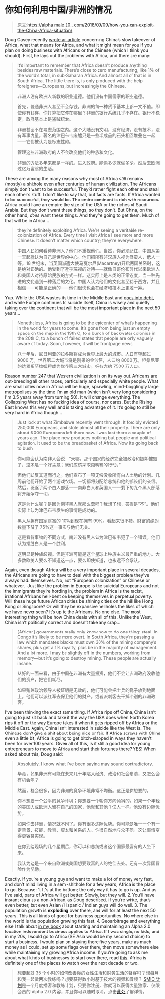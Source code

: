# 你如何利用中国/非洲的情况

> 原文:[https://alpha male 20 . com/2018/09/09/how-you-can-exploit-the-China-Africa-situation/](https://alphamale20.com/2018/09/09/how-you-can-exploit-the-china-africa-situation/)

Doug Casey recently [wrote an article](https://www.caseyresearch.com/doug-casey-on-chinas-exploitation-of-africa/) concerning China’s slow takeover of Africa, what that means for Africa, and what it might mean for you if you plan on doing business with Africans or the Chinese (which I think you should). First, he lays out the problems with Africa, and there are many:

> It’s important to remember that Africa doesn’t produce anything besides raw materials. There’s close to zero manufacturing, like 1% of the world’s total, in sub-Saharan Africa. And almost all of that is in South Africa. The little there is, is only produced with the help foreigners—Europeans, but increasingly the Chinese.
> 
> 非洲人没有欧洲人新教的职业道德。他们没有中国儒家的职业道德。
> 
> 首先，普通非洲人甚至不会存钱。非洲的每一种货币基本上都一文不值。即使你有钱存，你打算把它停在哪里？非洲的银行系统几乎不存在。银行不稳定，政府基本上是盗贼统治。
> 
> 非洲甚至不在考虑范围之内。这个大陆没有文明，没有经济，没有技术，没有军事力量。著名的津巴布韦废墟只是一些半成品的石头相互堆叠在一起——它们被认为是标志性的。
> 
> 管理这些非洲政府的人不会改变他们的种族和文化。
> 
> 非洲的方法多年来都是一样的。进入政府。能偷多少就偷多少。然后去欧洲过亿万富翁的生活。

These are among the many reasons why most of Africa *still* remains (mostly) a shithole even after centuries of human civilization. The Africans simply don’t want to be successful. They’d rather fight each other and steal each other’s stuff. I don’t like to say that, but facts are facts. If Africa wanted to be successful, they would be. The entire continent is rich with resources. Africa could have an empire the size of the USA or the riches of Saudi Arabia. But they don’t want these things, so they don’t.
But China, on the other hand, *does* want these things. And they’re going to get them. Much of that will be in Africa…

> they’re definitely exploiting Africa. We’re seeing a veritable re-colonization of Africa. Every time I visit Africa I see more and more Chinese. It doesn’t matter which country; they’re everywhere.
> 
> 中国人民如何看待非洲人？他们不重视他们。当然，你必须记住，中国从第一天起就认为自己是世界的中心。他们把所有非汉族人视为野蛮人，低人一等。18 世纪末，当英国派遣大使马戛尔尼(Macartney)开启两国关系时，这是绝对正确的。他受到了近乎蔑视的对待——就像自哥伦布时代以来欧洲人和美国人对待原始民族的方式一样。这实际上是人类的正常态度，当一种先进的文化遇到一种落后的文化。中国人认为他们的文化甚至优于西方，并且相信——可能是正确的——他们很快也会在经济和技术上更胜一筹。

Yup. While the USA wastes its time in the Middle East and [goes into debt](https://calebjonesblog.com/what-these-tax-cuts-mean-for-you/), and while Europe continues to suicide itself, China is wisely and quietly taking over the continent that will be the most important place in the next 50 years...

> Nonetheless, Africa is going to be the epicenter of what’s happening in the world for years to come. It’s gone from being just an empty space on the map in the 19th C, to a bunch of backwater colonies in the 20th C, to a bunch of failed states that people are only vaguely aware of today. Soon, however, it will be frontpage news.
> 
> 八十年后，尼日利亚的拉各斯将成为世界上最大的城市。人口有望超过 9000 万。世界第二大城市将是刚果的金沙萨，人口约 8000 万。坦桑尼亚的达累斯萨拉姆将成为世界第三大城市，拥有大约 7500 万人口。

Reason number 247 that Western civilization is on its way out. Africans are out-breeding all other races, particularly and especially white people. What are small cities now in Africa will be huge, sprawling, mind-bogglingly large metropolises by the time I’m an old man (which isn't very long considering I'm 3.5 years away from turning 50). It will change everything.
The Collapsing West has no fucking idea of course, nor cares. But the Rising East knows this very well and is taking advantage of it.
It’s going to still be very hard in Africa though…

> Just look at what Zimbabwe recently went through. It forcibly evicted 250,000 Europeans, and stole almost all their property. There are only about 5,000 Europeans left there now. I was last there a couple of years ago. The place now produces nothing but people and political agitation. It used to be the breadbasket of Africa. Now it’s going back to bush.
> 
> 你可能会认为南非人会说，“天哪，那个国家的经济完全被政治和嫉妒摧毁了。这不是一个好主意；我们应该采取更明智的行动。”
> 
> 但他们却反其道而行之。他们宣布了一项无偿没收所有白人土地的计划。几周前他们开始了两个游戏农场。一切都将分配给总统和他的部长们的亲信。然后，驱逐了两个白人部落——南非白人和英国人——剩下的九个黑人部落将开始争夺一切。
> 
> 这是为什么呢？是因为南非黑人就那么蠢吗？我想了想，答案是“不”。他们实际上认为津巴布韦发生的事情是成功的。
> 
> 黑人从拥有国家财富的 10%到现在拥有 99%。看起来很不错。财富的绝对数量下降了 75%这一事实与他们无关。
> 
> 这是看待事物的不同方式。南非没有黑人认为津巴布韦犯了一个错误。他们认为摆脱白人是一个胜利。
> 
> 这明显是种族歧视。但是非洲可能是这个星球上种族主义最严重的地方。大多数欧美人要么不知道这一点，要么即使知道，也永远不会承认。

Again, even though Africa will be a very important place in several decades, the Africans are going to have to deal with the biggest problem they’ve always had: themselves. No, not “European colonization” or Chinese or whatever.  Just like the problem in Europe is the suicidal Europeans and not the immigrants they’re hording in, the problem in Africa is the racist, irrational Africans hell-bent on keeping themselves in perpetual poverty.
Will these huge future African cities be shining cities on the hill like Hong Kong or Singapore? Or will they be expansive hellholes the likes of which we have never seen?
It’s up to the Africans. No one else.
The most interesting thing will be how China deals with all of this. Unlike the West, China isn’t politically correct and doesn’t take any crap…

> [African] governments really only know how to do one thing: steal. In Congo it’s likely to be more overt. In South Africa, they’re passing a law which mandates blacks must own 30% of the mining company’s shares, plus get a 1% royalty, plus be in the majority of management. And a lot more. I may be slightly off in the numbers, working from memory—but it’s going to destroy mining. These people are actually insane.
> 
> 从好的一面来看，由于中国在非洲有大量投资，他们不会让非洲政府没收他们的资产，把它们耗尽。
> 
> 如果贿赂政治领导人被证明是无效的，他们可能会把士兵的靴子放到地面上。他们可以派红军去保卫他们的财产。或者派刺客去干掉个别的非洲政客。

I’ve been thinking the exact same thing. If Africa rips off China, China isn’t going to just sit back and take it the way the USA does when North Korea rips it off or the way Europe takes it when it gets ripped off by Africa or the Middle East. Again, China isn’t interested in suicide like the West is. The Chinese don’t give a shit about being nice or fair. If Africa screws with China even a little bit, Africa is going to get bitch-slapped in ways they haven’t been for over 100 years.
Given all of this, is it still a good idea for young entrepreneurs to move to Africa and start their fortunes there? YES! When asked about this, Doug said:

> Absolutely. I know what I’ve been saying may sound contradictory.
> 
> 毕竟，如果非洲有可能在未来几十年陷入经济、政治和社会崩溃，又怎么会有机会呢？
> 
> 然而，机会很多，因为非洲的竞争环境非常不均衡。这正是你想要的。
> 
> 你不想要一个公平的竞争环境；你想要一个朝你方向倾斜的。如果一个年轻的美国人或欧洲人留在自己的国家，他就和其他 1 亿人一样。他没有边际优势。
> 
> 如果你去非洲，情况就不同了。你有很多边际优势。你可能是唯一一个有一定背景、技能、教育、资本和关系的人。你很自然地与众不同。这让事情变得更容易实现。
> 
> 在你到达现场的几个星期后，你可以和总统或者这个国家最富有的人坐下来。
> 
> 我认为这是一个来自欧洲或美国想要致富的人的绝佳去处。还有一次异国冒险作为奖励。

Exactly. If you’re a young guy and want to make a lot of money very fast, and don’t mind living in a semi-shithole for a few years, Africa is the place to go. Because:
1\. It's at the bottom; the only way it has to go is up. And as I’ve said, parts of Africa will get better. Slowly, but they will.
2\. You’ll have instant clout as a non-African, as Doug described. If you’re white, that’s even better, but even Asian /Hispanic / Indian guys will do well.
3\. The population growth is **exploding** over there, and will for at least the next 50 years. This is all kinds of good for business opportunities. No where else in the world is the population growing this fast.
4\. Geoarbitrage and everything else I talk about [in my book](http://www.alphamalebook.com/) about starting and maintaining an Alpha 2.0 location independent business applies to Africa.
If I was single, no kids, and in my 20s, I would go to Africa (SE Asia would be my second choice) to start a business. I would plan on staying there five years, make as much money as I could, set up some flags over there, then move somewhere else while maintaining my growing Africa income.
If you’re going to ask me about what kinds of businesses to start over there, read [this](https://calebjonesblog.com/business-opportunities-africa/).
Africa is definitely one of the places to watch over the next decade or two.

> 想要超过 35 个小时的如何改善你的女性生活和财务生活的播客吗？想每月和我一起做两次教练吗？想要获得数小时基于技术的视频和音频？ [SMIC 计划](https://alphamale20.kartra.com/page/vIL17)是一个月度播客和教练计划，只要你注册，你就可以获得大量独家、仅限会员的 Alpha 2.0 内容，并且你可以随时取消。点击[此处](https://alphamale20.kartra.com/page/vIL17)了解详情。